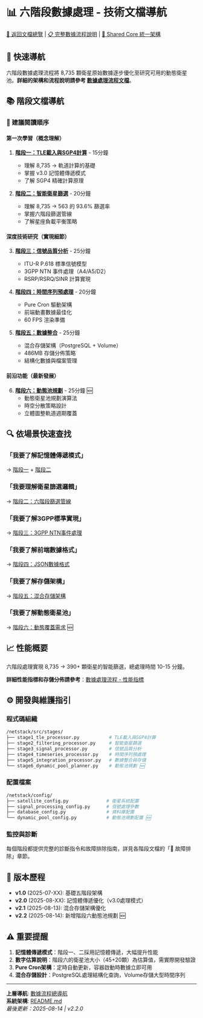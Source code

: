# 📊 六階段數據處理 - 技術文檔導航

[🔄 返回文檔總覽](../README.md) | [📋 完整數據流程說明](../data_processing_flow.md) | [🧠 Shared Core 統一架構](../shared_core_architecture.md)

## 🎯 快速導航

六階段數據處理流程將 8,735 顆衛星原始數據逐步優化至研究可用的動態衛星池。**詳細的架構和流程說明請參考 [數據處理流程文檔](../data_processing_flow.md)**。

## 📚 階段文檔導航

### 🚀 建議閱讀順序

#### 第一次學習（概念理解）
1. **[階段一：TLE載入與SGP4計算](./stage1-tle-loading.md)** - 15分鐘
   - 理解 8,735 → 軌道計算的基礎
   - 掌握 v3.0 記憶體傳遞模式
   - 了解 SGP4 精確計算原理

2. **[階段二：智能衛星篩選](./stage2-filtering.md)** - 20分鐘
   - 理解 8,735 → 563 的 93.6% 篩選率
   - 掌握六階段篩選管線
   - 了解星座負載平衡策略

#### 深度技術研究（實現細節）
3. **[階段三：信號品質分析](./stage3-signal.md)** - 25分鐘
   - ITU-R P.618 標準信號模型
   - 3GPP NTN 事件處理（A4/A5/D2）
   - RSRP/RSRQ/SINR 計算實現

4. **[階段四：時間序列預處理](./stage4-timeseries.md)** - 20分鐘
   - Pure Cron 驅動架構
   - 前端動畫數據最佳化
   - 60 FPS 渲染準備

5. **[階段五：數據整合](./stage5-integration.md)** - 25分鐘
   - 混合存儲架構（PostgreSQL + Volume）
   - 486MB 存儲分佈策略
   - 結構化數據與檔案管理

#### 前沿功能（最新發展）
6. **[階段六：動態池規劃](./stage6-dynamic-pool.md)** - 25分鐘 🆕
   - 動態衛星池規劃演算法
   - 時空分散策略設計
   - 立體圖整軌道週期覆蓋

## 🔍 依場景快速查找

### 「我要了解記憶體傳遞模式」
→ [階段一](./stage1-tle-loading.md#v30記憶體傳遞模式) + [階段二](./stage2-filtering.md#v30記憶體傳遞模式)

### 「我要理解衛星篩選邏輯」
→ [階段二：六階段篩選管線](./stage2-filtering.md#智能篩選演算法)

### 「我要了解3GPP標準實現」
→ [階段三：3GPP NTN事件處理](./stage3-signal.md#3gpp-ntn-事件處理)

### 「我要了解前端數據格式」
→ [階段四：JSON數據格式](./stage4-timeseries.md#json-數據格式)

### 「我要了解存儲架構」
→ [階段五：混合存儲架構](./stage5-integration.md#混合存儲架構)

### 「我要了解動態衛星池」
→ [階段六：動態覆蓋需求](./stage6-dynamic-pool.md#動態覆蓋需求) 🆕

## 📈 性能概要

六階段處理實現 8,735 → 390+ 顆衛星的智能篩選，總處理時間 10-15 分鐘。

**詳細性能指標和存儲分佈請參考**：[數據處理流程 - 性能指標](../data_processing_flow.md#性能指標與優化)

## ⚙️ 開發與維護指引

### 程式碼組織
```bash
/netstack/src/stages/
├── stage1_tle_processor.py           # TLE載入與SGP4計算
├── stage2_filtering_processor.py     # 智能衛星篩選
├── stage3_signal_processor.py        # 信號品質分析
├── stage4_timeseries_processor.py    # 時間序列預處理
├── stage5_integration_processor.py   # 數據整合與存儲
└── stage6_dynamic_pool_planner.py    # 動態池規劃 🆕
```

### 配置檔案
```bash
/netstack/config/
├── satellite_config.py              # 衛星系統配置
├── signal_processing_config.py      # 信號處理參數
├── database_config.py               # 資料庫配置
└── dynamic_pool_config.py           # 動態池規劃配置 🆕
```

### 監控與診斷
每個階段都提供完整的診斷指令和故障排除指南，詳見各階段文檔的「🚨 故障排除」章節。

## 🔄 版本歷程

- **v1.0** (2025-07-XX): 基礎五階段架構
- **v2.0** (2025-08-XX): 記憶體傳遞優化（v3.0處理模式）
- **v2.1** (2025-08-13): 混合存儲架構優化
- **v2.2** (2025-08-14): 新增階段六動態池規劃 🆕

## ⚠️ 重要提醒

1. **記憶體傳遞模式**：階段一、二採用記憶體傳遞，大幅提升性能
2. **數字估算說明**：階段六的衛星池大小（45+20顆）為估算值，需實際開發驗證
3. **Pure Cron架構**：定時自動更新，容器啟動時數據立即可用
4. **混合存儲設計**：PostgreSQL處理結構化查詢，Volume存儲大型時間序列

---
**上層導航**: [數據流程總導航](../README.md)  
**系統架構**: [README.md](../README.md)  
*最後更新：2025-08-14 | v2.2.0*